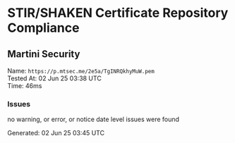 # STIR/SHAKEN Certificate Repository Compliance

## Martini Security

Name: `https://p.mtsec.me/2e5a/TgINRQkhyMuW.pem`\
Tested At: 02 Jun 25 03:38 UTC\
Time: 46ms

### Issues

no warning, or error, or notice date level issues were found

Generated: 02 Jun 25 03:45 UTC